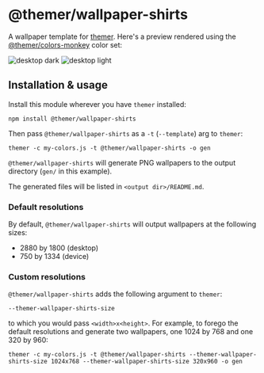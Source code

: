 # @themer/wallpaper-shirts

A wallpaper template for [themer](https://github.com/mjswensen/themer). Here's a preview rendered using the [@themer/colors-monkey](https://github.com/mjswensen/themer/tree/master/cli/packages/colors-monkey) color set:

![desktop dark](https://cdn.jsdelivr.net/gh/mjswensen/themer@48280edfda5a47233e18d754f3e5bc4ae4c40602/cli/packages/wallpaper-shirts/assets/themer-wallpaper-shirts-dark-2880-1800.png)
![desktop light](https://cdn.jsdelivr.net/gh/mjswensen/themer@48280edfda5a47233e18d754f3e5bc4ae4c40602/cli/packages/wallpaper-shirts/assets/themer-wallpaper-shirts-light-2880-1800.png)

## Installation & usage

Install this module wherever you have `themer` installed:

    npm install @themer/wallpaper-shirts

Then pass `@themer/wallpaper-shirts` as a `-t` (`--template`) arg to `themer`:

    themer -c my-colors.js -t @themer/wallpaper-shirts -o gen

`@themer/wallpaper-shirts` will generate PNG wallpapers to the output directory (`gen/` in this example).

The generated files will be listed in `<output dir>/README.md`.

### Default resolutions

By default, `@themer/wallpaper-shirts` will output wallpapers at the following sizes:

* 2880 by 1800 (desktop)
* 750 by 1334 (device)

### Custom resolutions

`@themer/wallpaper-shirts` adds the following argument to `themer`:

    --themer-wallpaper-shirts-size

to which you would pass `<width>x<height>`. For example, to forego the default resolutions and generate two wallpapers, one 1024 by 768 and one 320 by 960:

    themer -c my-colors.js -t @themer/wallpaper-shirts --themer-wallpaper-shirts-size 1024x768 --themer-wallpaper-shirts-size 320x960 -o gen
